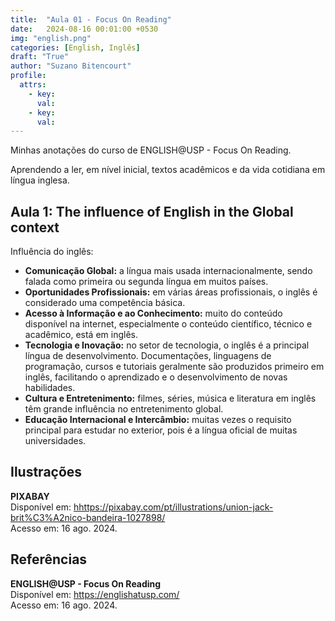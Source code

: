 ```yaml
---
title:  "Aula 01 - Focus On Reading"
date:   2024-08-16 00:01:00 +0530
img: "english.png"
categories: [English, Inglês]
draft: "True"
author: "Suzano Bitencourt"
profile:
  attrs:
    - key: 
      val: 
    - key: 
      val: 
---
```


Minhas anotações do curso de ENGLISH@USP - Focus On Reading.

<!--more-->

Aprendendo a ler, em nível inicial, textos acadêmicos e da vida cotidiana em língua inglesa.

## Aula 1: The influence of English in the Global context

Influência do inglês:

- **Comunicação Global:** a língua mais usada internacionalmente, sendo falada como primeira ou segunda língua em muitos países.
- **Oportunidades Profissionais:** em várias áreas profissionais, o inglês é considerado uma competência básica.
- **Acesso à Informação e ao Conhecimento:** muito do conteúdo disponível na internet, especialmente o conteúdo científico, técnico e acadêmico, está em inglês.
- **Tecnologia e Inovação:** no setor de tecnologia, o inglês é a principal língua de desenvolvimento. Documentações, linguagens de programação, cursos e tutoriais geralmente são produzidos primeiro em inglês, facilitando o aprendizado e o desenvolvimento de novas habilidades.
- **Cultura e Entretenimento:** filmes, séries, música e literatura em inglês têm grande influência no entretenimento global.
- **Educação Internacional e Intercâmbio:** muitas vezes o requisito principal para estudar no exterior, pois é a língua oficial de muitas universidades.

## Ilustrações

**PIXABAY**  
Disponível em: <hhttps://pixabay.com/pt/illustrations/union-jack-brit%C3%A2nico-bandeira-1027898/>  
Acesso em: 16 ago. 2024.

## Referências

**ENGLISH@USP - Focus On Reading**  
Disponível em: <https://englishatusp.com/>  
Acesso em: 16 ago. 2024.
